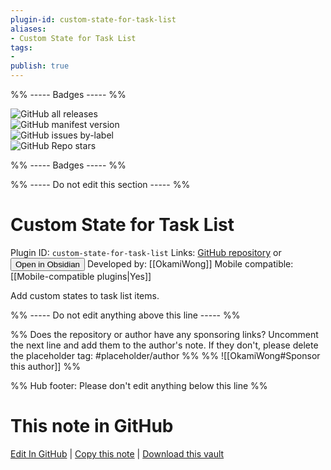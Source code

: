 ```yaml
---
plugin-id: custom-state-for-task-list
aliases:
- Custom State for Task List
tags: 
- 
publish: true
---
```


%% ----- Badges ----- %%

![GitHub all releases](https://img.shields.io/github/downloads/OkamiWong/obsidian-custom-state-for-task-list/total?color=573E7A&logo=github&style=for-the-badge)   
![GitHub manifest version](https://img.shields.io/github/manifest-json/v/OkamiWong/obsidian-custom-state-for-task-list?color=573E7A&logo=github&style=for-the-badge)   
![GitHub issues by-label](https://img.shields.io/github/issues/OkamiWong/obsidian-custom-state-for-task-list/help%20wanted?color=573E7A&logo=github&style=for-the-badge)   
![GitHub Repo stars](https://img.shields.io/github/stars/OkamiWong/obsidian-custom-state-for-task-list?color=573E7A&logo=github&style=for-the-badge)

%% ----- Badges ----- %%

%% ----- Do not edit this section ----- %%

# Custom State for Task List

Plugin ID: `custom-state-for-task-list`
Links: [GitHub repository](https://github.com/OkamiWong/obsidian-custom-state-for-task-list) or [<button id=HH>Open in Obsidian</button>](obsidian://show-plugin?id=custom-state-for-task-list)
Developed by: [[OkamiWong]]
Mobile compatible: [[Mobile-compatible plugins|Yes]]

Add custom states to task list items.

%% ----- Do not edit anything above this line ----- %% 

%% Does the repository or author have any sponsoring links? Uncomment the next line and add them to the author's note. If they don't, please delete the placeholder tag: #placeholder/author %%
%% ![[OkamiWong#Sponsor this author]] %%

%% Hub footer: Please don't edit anything below this line %%

# This note in GitHub

<span class="git-footer">[Edit In GitHub](https://github.dev/obsidian-community/obsidian-hub/blob/main/02%20-%20Community%20Expansions/02.05%20All%20Community%20Expansions/Plugins/custom-state-for-task-list.md "git-hub-edit-note") | [Copy this note](https://raw.githubusercontent.com/obsidian-community/obsidian-hub/main/02%20-%20Community%20Expansions/02.05%20All%20Community%20Expansions/Plugins/custom-state-for-task-list.md "git-hub-copy-note") | [Download this vault](https://github.com/obsidian-community/obsidian-hub/archive/refs/heads/main.zip "git-hub-download-vault") </span>
